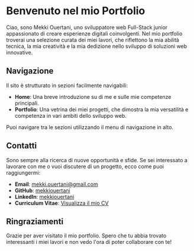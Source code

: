 # Benvenuto nel mio Portfolio

Ciao, sono Mekki Ouertani, uno sviluppatore web Full-Stack junior appassionato di creare esperienze digitali coinvolgenti. Nel mio portfolio troverai una selezione curata dei miei lavori, che riflettono la mia abilità tecnica, la mia creatività e la mia dedizione nello sviluppo di soluzioni web innovative.

## Navigazione

Il sito è strutturato in sezioni facilmente navigabili:

- **Home**: Una breve introduzione su di me e sulle mie competenze principali.
- **Portfolio**: Una vetrina dei miei progetti, che dimostra la mia versatilità e competenza in vari ambiti dello sviluppo web.

Puoi navigare tra le sezioni utilizzando il menu di navigazione in alto.

## Contatti

Sono sempre alla ricerca di nuove opportunità e sfide. Se sei interessato a lavorare con me o vuoi discutere di un progetto, ecco come puoi raggiungermi:

- **Email**: [mekki.ouertani@gmail.com](mailto:mekki.ouertani@gmail.com)
- **GitHub**: [mekkiouertani](https://github.com/mekkiouertani)
- **LinkedIn**: [mekkiouertani](https://www.linkedin.com/in/mekkiouertani/)
- **Curriculum Vitae**: [Visualizza il mio CV](https://drive.google.com/file/d/1xYHFkjsOdJhTdKYU_JtzAgr5CYB3H-et/view?usp=sharing)

## Ringraziamenti

Grazie per aver visitato il mio portfolio. Spero che tu abbia trovato interessanti i miei lavori e non vedo l'ora di poter collaborare con te!
